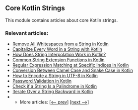 ## Core Kotlin Strings

This module contains articles about core Kotlin strings.

### Relevant articles:

- [Remove All Whitespaces from a String in Kotlin](https://www.baeldung.com/kotlin/string-remove-whitespace)
- [Capitalize Every Word in a String with Kotlin](https://www.baeldung.com/kotlin/string-capitalize-all-words)
- [How Does String Interpolation Work in Kotlin?](https://www.baeldung.com/kotlin/string-interpolation)
- [Common String Extension Functions in Kotlin](https://www.baeldung.com/kotlin/string-extension-functions)
- [Regular Expression Matching at Specific Indices in Kotlin](https://www.baeldung.com/kotlin/regexp-matching-specific-indices)
- [Conversion Between Camel Case and Snake Case in Kotlin](https://www.baeldung.com/kotlin/convert-camel-case-snake-case)
- [How to Encode a String in UTF-8 in Kotlin](https://www.baeldung.com/kotlin/encode-utf8-string)
- [Password Validation in Kotlin](https://www.baeldung.com/kotlin/password-validation)
- [Check if a String Is a Palindrome in Kotlin](https://www.baeldung.com/kotlin/palindrome)
- [Iterate Over a String Backward in Kotlin](https://www.baeldung.com/kotlin/iterate-string-reverse)
- - More articles: [[<-- prev]](../core-kotlin-strings-2) [[next -->]](../core-kotlin-strings-4)